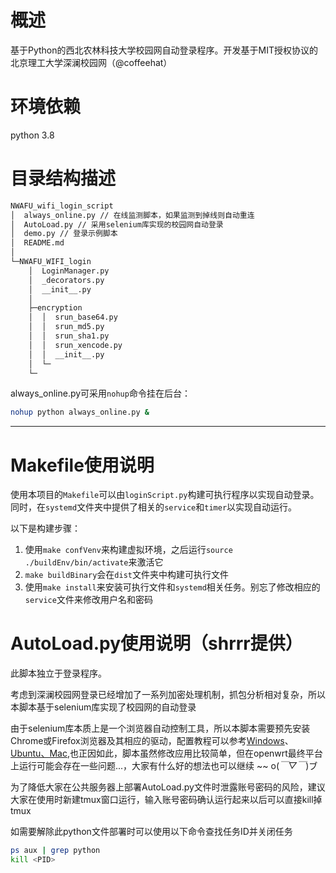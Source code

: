 # 概述

基于Python的西北农林科技大学校园网自动登录程序。开发基于MIT授权协议的北京理工大学深澜校园网（@coffeehat）

# 环境依赖
python 3.8

# 目录结构描述
```bash
NWAFU_wifi_login_script
│  always_online.py // 在线监测脚本，如果监测到掉线则自动重连
│  AutoLoad.py // 采用selenium库实现的校园网自动登录
│  demo.py // 登录示例脚本
│  README.md
│
└─NWAFU_WIFI_login
    │  LoginManager.py
    │  _decorators.py
    │  __init__.py
    │
    ├─encryption
    │  │  srun_base64.py
    │  │  srun_md5.py
    │  │  srun_sha1.py
    │  │  srun_xencode.py
    │  │  __init__.py
    │  └─
    └─
```
always_online.py可采用`nohup`命令挂在后台：
``` bash
nohup python always_online.py &
```
---
# Makefile使用说明

使用本项目的`Makefile`可以由`loginScript.py`构建可执行程序以实现自动登录。同时，在`systemd`文件夹中提供了相关的`service`和`timer`以实现自动运行。

以下是构建步骤：

1. 使用`make confVenv`来构建虚拟环境，之后运行`source ./buildEnv/bin/activate`来激活它
2. `make buildBinary`会在`dist`文件夹中构建可执行文件
3. 使用`make install`来安装可执行文件和`systemd`相关任务。别忘了修改相应的`service`文件来修改用户名和密码

# AutoLoad.py使用说明（shrrr提供）
此脚本独立于登录程序。

考虑到深澜校园网登录已经增加了一系列加密处理机制，抓包分析相对复杂，所以本脚本基于selenium库实现了校园网的自动登录

由于selenium库本质上是一个浏览器自动控制工具，所以本脚本需要预先安装Chrome或Firefox浏览器及其相应的驱动，配置教程可以参考[Windows](https://www.cnblogs.com/xyztank/articles/13457260.html)、[Ubuntu、Mac](https://cloud.tencent.com/developer/article/1514874),也正因如此，脚本虽然修改应用比较简单，但在openwrt最终平台上运行可能会存在一些问题...，大家有什么好的想法也可以继续 ~~ o(*￣▽￣*)ブ

为了降低大家在公共服务器上部署AutoLoad.py文件时泄露账号密码的风险，建议大家在使用时新建tmux窗口运行，输入账号密码确认运行起来以后可以直接kill掉tmux

如需要解除此python文件部署时可以使用以下命令查找任务ID并关闭任务

``` bash
ps aux | grep python
kill <PID>
```